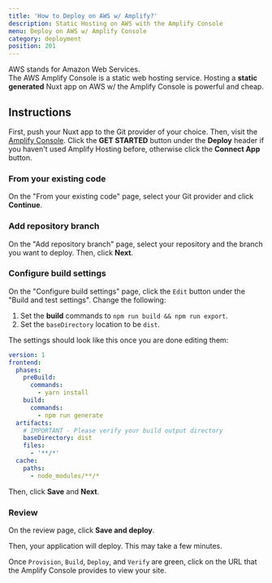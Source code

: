 ```yaml
---
title: 'How to Deploy on AWS w/ Amplify?'
description: Static Hosting on AWS with the Amplify Console
menu: Deploy on AWS w/ Amplify Console
category: deployment
position: 201
---
```


AWS stands for Amazon Web Services.  
The AWS Amplify Console is a static web hosting service.
Hosting a **static generated** Nuxt app on AWS w/ the Amplify Console is powerful and cheap.

## Instructions

First, push your Nuxt app to the Git provider of your choice. Then, visit the [Amplify Console](https://console.aws.amazon.com/amplify/home). Click the **GET STARTED** button under the **Deploy** header if you haven't used Amplify Hosting before, otherwise click the **Connect App** button.

### From your existing code

On the "From your existing code" page, select your Git provider and click **Continue**.

### Add repository branch

On the "Add repository branch" page, select your repository and the branch you want to deploy. Then, click **Next**.

### Configure build settings

On the "Configure build settings" page, click the `Edit` button under the "Build and test settings". Change the following:

1. Set the **build** commands to `npm run build && npm run export`.
2. Set the `baseDirectory` location to be `dist`.

The settings should look like this once you are done editing them:

```yml
version: 1
frontend:
  phases:
    preBuild:
      commands:
        - yarn install
    build:
      commands:
        - npm run generate
  artifacts:
    # IMPORTANT - Please verify your build output directory
    baseDirectory: dist
    files:
      - '**/*'
  cache:
    paths:
      - node_modules/**/*
```

Then, click **Save** and **Next**.

### Review

On the review page, click **Save and deploy**.

Then, your application will deploy. This may take a few minutes.

Once `Provision`, `Build`, `Deploy`, and `Verify` are green, click on the URL that the Amplify Console provides to view your site.